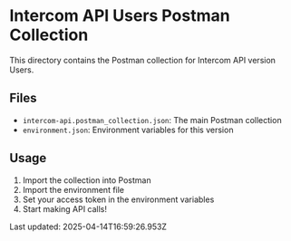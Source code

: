 # Intercom API Users Postman Collection

This directory contains the Postman collection for Intercom API version Users.

## Files
- `intercom-api.postman_collection.json`: The main Postman collection
- `environment.json`: Environment variables for this version

## Usage
1. Import the collection into Postman
2. Import the environment file
3. Set your access token in the environment variables
4. Start making API calls!

Last updated: 2025-04-14T16:59:26.953Z
